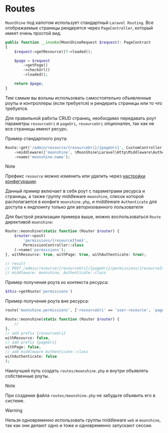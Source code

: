 # Routes

`MoonShine` под капотом использует стандартный `Laravel Routing`.
Все отображаемые страницы рендерятся через `PageController`, который имеет очень простой вид.

```php
public function __invoke(MoonShineRequest $request): PageContract
{
    $request->getResource()?->loaded();

    $page = $request
        ->getPage()
        ->checkUrl()
        ->loaded();

    return $page;
}
```

Тем самым вы вольны использовать самостоятельно объявленные роуты и контроллеры (если требуется) и рендерить страницы или то что требуется.

Для правильной работы CRUD страниц, необходимо передавать роут параметры `resourceUri` и `pageUri`, `resourceUri` опционален, так как не все страницы имеют ресурс.

Пример стандартного роута:

```php
Route::get('/admin/resource/{resourceUri}/{pageUri}', CustomController::class)
	->middleware(['moonshine', \MoonShine\Laravel\Http\Middleware\Authenticate::class])
	->name('moonshine.name');
```

> [!NOTE]
> Префикс `resource` можно изменить или удалить через [настройки конфигурации](/docs/{{version}}/configuration).

Данный пример включает в себя роут с параметрами ресурса и страницы, а также группу middleware `moonshine`, список которой располагается в конфиге `moonshine.php`, и middleware `Authenticate` для доступа к ендпоинту только для авторизованного пользователя

Для быстрой реализации примера выше, можно воспользоваться `Route` директивой `moonshine`:

```php
Route::moonshine(static function (Router $router) {
    $router->post(
        'permissions/{resourceItem}',
        PermissionController::class
    )->name('permissions');
}, withResource: true, withPage: true, withAuthenticate: true);

// result
// POST /admin/resource/{resourceUri}/{pageUri}/permissions/{resourceItem}
// middleware: moonshine, Authenticate::class
```

Пример получения роута из контекста ресурса:

```php
$this->getRoute('permissions')
```

Пример получения роута вне ресурса:

```php
route('moonshine.permissions', ['resourceUri' => 'user-resource', 'pageUri' => 'custom-page'])
```

```php
Route::moonshine(static function (Router $router) {
    //
},
// add prefix {resourceUri}
withResource: false,
// add prefix {pageUri}
withPage: false,
// add middleware Authenticate::class
withAuthenticate: false
);
```

Наилучший путь создать `routes/moonshine.php` и внутри объявлять собственные роуты.

> [!NOTE]
> При создании файла `routes/moonshine.php` не забудьте объявить его в системе.

> [!WARNING]
> Нельзя одновременно использовать группы middleware `web` и `moonshine`, так как они делают одно и тоже и одновременно запускают сессии.
